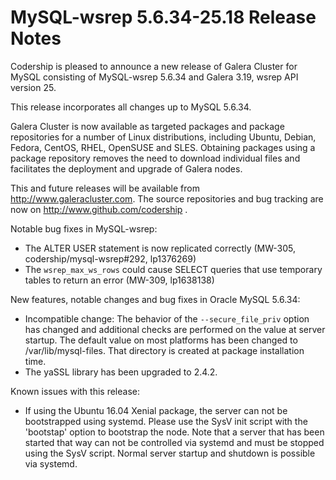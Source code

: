 # MySQL-wsrep 5.6.34-25.18 Release Notes

Codership is pleased to announce a new release of Galera Cluster for MySQL consisting of MySQL-wsrep 5.6.34 and Galera 3.19, wsrep API version 25.

This release incorporates all changes up to MySQL 5.6.34.

Galera Cluster is now available as targeted packages and package repositories for a number of Linux distributions, including Ubuntu, Debian, Fedora, CentOS, RHEL, OpenSUSE and SLES. Obtaining packages using a package repository removes the need to download individual files and facilitates the deployment and upgrade of Galera nodes.

This and future releases will be available from http://www.galeracluster.com. The source repositories and bug tracking are now on http://www.github.com/codership .

Notable bug fixes in MySQL-wsrep:

* The ALTER USER statement is now replicated correctly (MW-305, codership/mysql-wsrep#292, lp1376269)
* The `wsrep_max_ws_rows` could cause SELECT queries that use temporary tables to return an error (MW-309, lp1638138)

New features, notable changes and bug fixes in Oracle MySQL 5.6.34:

* Incompatible change: The behavior of the `--secure_file_priv` option has changed and additional checks are performed on the value at server startup. The default value on most platforms has been changed to /var/lib/mysql-files. That directory is created at package installation time.
* The yaSSL library has been upgraded to 2.4.2.

Known issues with this release:

* If using the Ubuntu 16.04 Xenial package, the server can not be bootstrapped using systemd. Please use the SysV init script with the 'bootstap' option to bootstrap the node. Note that a server that has been started that way can not be controlled via systemd and must be stopped using the SysV script. Normal server startup and shutdown is possible via systemd.
